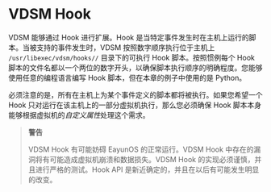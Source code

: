 # VDSM Hook

VDSM 能够通过 Hook 进行扩展。Hook
是当特定事件发生时在主机上运行的脚本。当被支持的事件发生时，VDSM
按照数字顺序执行位于主机上 `/usr/libexec/vdsm/hooks//` 目录下的可执行
Hook 脚本。按照惯例每个 Hook
脚本的文件名都以一个两位的数字开头，以确保脚本执行顺序的明确程度。您能够使用任意的编程语言编写
Hook 脚本，但在本章的例子中使用的是 Python。

必须注意的是，所有在主机上为某个事件定义的脚本都将被执行。如果您希望一个
Hook 只对运行在该主机上的一部分虚拟机执行，那么您必须确保 Hook
脚本本身能够根据虚拟机的*自定义属性*处理这个需求。

> **警告**
>
> VDSM Hook 有可能妨碍 EayunOS 的正常运行。VDSM Hook
> 中存在的漏洞将有可能造成虚拟机崩溃和数据损失。VDSM Hook
> 的实现必须谨慎，并且进行严格的测试。Hook API
> 是新近确定的，并且在以后有可能发生明显的改变。

